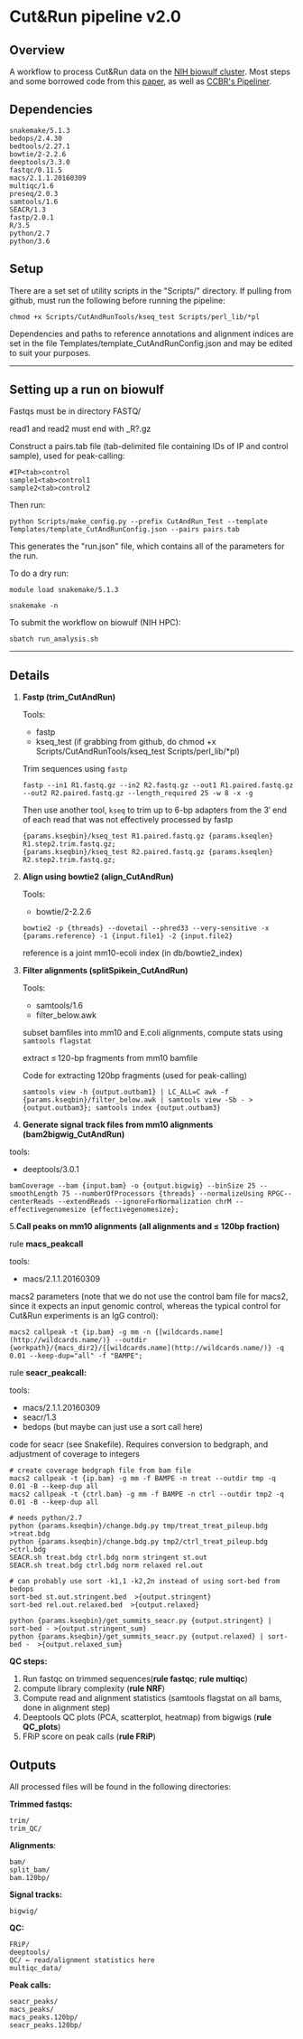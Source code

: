 # Cut&Run pipeline v2.0

## Overview

A workflow to process Cut&Run data on the [NIH biowulf cluster](https://hpc.nih.gov). Most steps and some borrowed code from this [paper](https://genomebiology.biomedcentral.com/articles/10.1186/s13059-019-1802-4), as well as [CCBR's Pipeliner](https://github.com/CCBR/Pipeliner).


## Dependencies


	snakemake/5.1.3
	bedops/2.4.30  
	bedtools/2.27.1 
	bowtie/2-2.2.6  
	deeptools/3.3.0  
	fastqc/0.11.5  
	macs/2.1.1.20160309  
	multiqc/1.6  
	preseq/2.0.3  
	samtools/1.6  
	SEACR/1.3  
	fastp/2.0.1
	R/3.5  
	python/2.7 
	python/3.6



## Setup

There are a set set of utility scripts in the "Scripts/" directory.  If pulling from github, must run the following before running the pipeline:

`chmod +x Scripts/CutAndRunTools/kseq_test Scripts/perl_lib/*pl`


Dependencies and paths to reference annotations and alignment indices are set in the file Templates/template_CutAndRunConfig.json and may be edited to suit your purposes.

---


## Setting up a run on biowulf

Fastqs must be in directory FASTQ/

read1 and read2 must end with _R?.gz

Construct a pairs.tab file (tab-delimited file containing IDs of IP and control sample), used for peak-calling:

	#IP<tab>control
	sample1<tab>control1
	sample2<tab>control2

Then run:

`python Scripts/make_config.py --prefix CutAndRun_Test --template Templates/template_CutAndRunConfig.json --pairs pairs.tab`

This generates the "run.json" file, which contains all of the parameters for the run.



To do a dry run: 

`module load snakemake/5.1.3`


`snakemake -n` 

To submit the workflow on biowulf (NIH HPC):

`sbatch run_analysis.sh`

---

## Details

1. **Fastp (trim_CutAndRun)**

    Tools:

    - fastp
    - kseq\_test (if grabbing from github, do chmod +x Scripts/CutAndRunTools/kseq_test Scripts/perl\_lib/*pl)

    Trim sequences using `fastp`

    ```
    fastp --in1 R1.fastq.gz --in2 R2.fastq.gz --out1 R1.paired.fastq.gz --out2 R2.paired.fastq.gz --length_required 25 -w 8 -x -g 
    ```

    Then use another tool, `kseq` to  trim up to 6-bp adapters from the 3′ end of each read that was not effectively processed by fastp

    ```
    {params.kseqbin}/kseq_test R1.paired.fastq.gz {params.kseqlen} R1.step2.trim.fastq.gz;
    {params.kseqbin}/kseq_test R2.paired.fastq.gz {params.kseqlen} R2.step2.trim.fastq.gz;
    ```

2. **Align using bowtie2 (align_CutAndRun)**

    Tools: 

    - bowtie/2-2.2.6

    ```
    bowtie2 -p {threads} --dovetail --phred33 --very-sensitive -x {params.reference} -1 {input.file1} -2 {input.file2}
    ```

    reference is a joint mm10-ecoli index (in db/bowtie2_index)

3.  **Filter alignments (splitSpikein_CutAndRun)**

    Tools:

    - samtools/1.6
    - filter_below.awk

    subset bamfiles into mm10 and E.coli alignments, compute stats using `samtools flagstat`

    extract ≤ 120-bp fragments from mm10 bamfile 

    Code for extracting 120bp fragments (used for peak-calling)

    ```
    samtools view -h {output.outbam1} | LC_ALL=C awk -f {params.kseqbin}/filter_below.awk | samtools view -Sb - >{output.outbam3}; samtools index {output.outbam3} 
    ```

4. **Generate signal track files from mm10 alignments (bam2bigwig_CutAndRun)**

tools: 

- deeptools/3.0.1

```
bamCoverage --bam {input.bam} -o {output.bigwig} --binSize 25 --smoothLength 75 --numberOfProcessors {threads} --normalizeUsing RPGC--centerReads --extendReads --ignoreForNormalization chrM --effectivegenomesize {effectivegenomesize};
```

5.**Call peaks on mm10 alignments (all alignments and ≤ 120bp fraction)**

rule **macs_peakcall**

tools:  

- macs/2.1.1.20160309

macs2 parameters (note that we do not use the control bam file for macs2, since it expects an input genomic control, whereas the typical control for Cut&Run experiments is an IgG control):

```
macs2 callpeak -t {ip.bam} -g mm -n {[wildcards.name](http://wildcards.name/)} --outdir {workpath}/{macs_dir2}/{[wildcards.name](http://wildcards.name/)} -q 0.01 --keep-dup="all" -f "BAMPE";
```

rule **seacr_peakcall:**

tools: 

- macs/2.1.1.20160309
- seacr/1.3
- bedops (but maybe can just use a sort call here)

code for seacr (see Snakefile). Requires conversion to bedgraph, and adjustment of coverage to integers 

```
# create coverage bedgraph file from bam file
macs2 callpeak -t {ip.bam} -g mm -f BAMPE -n treat --outdir tmp -q 0.01 -B --keep-dup all
macs2 callpeak -t {ctrl.bam} -g mm -f BAMPE -n ctrl --outdir tmp2 -q 0.01 -B --keep-dup all

# needs python/2.7
python {params.kseqbin}/change.bdg.py tmp/treat_treat_pileup.bdg >treat.bdg
python {params.kseqbin}/change.bdg.py tmp2/ctrl_treat_pileup.bdg >ctrl.bdg
SEACR.sh treat.bdg ctrl.bdg norm stringent st.out
SEACR.sh treat.bdg ctrl.bdg norm relaxed rel.out

# can probably use sort -k1,1 -k2,2n instead of using sort-bed from bedops
sort-bed st.out.stringent.bed  >{output.stringent}
sort-bed rel.out.relaxed.bed  >{output.relaxed}

python {params.kseqbin}/get_summits_seacr.py {output.stringent} | sort-bed - >{output.stringent_sum}
python {params.kseqbin}/get_summits_seacr.py {output.relaxed} | sort-bed -  >{output.relaxed_sum}
```

**QC steps:**

1. Run fastqc on trimmed sequences(**rule fastqc**; **rule multiqc**)
2. compute library complexity (**rule NRF**)
3. Compute read and alignment statistics (samtools flagstat on all bams, done in alignment step)
4. Deeptools QC plots (PCA, scatterplot, heatmap) from bigwigs (**rule QC_plots**)
5. FRiP score on peak calls (**rule FRiP**)


## **Outputs**


All processed files will be found in the following directories: 


**Trimmed fastqs:**

	trim/ 
	trim_QC/

**Alignments**: 

	bam/ 
	split_bam/
	bam.120bp/

**Signal tracks:**

	bigwig/

**QC:**

	FRiP/
	deeptools/
	QC/ ← read/alignment statistics here
	multiqc_data/

**Peak calls:**
	
	seacr_peaks/
	macs_peaks/
	macs_peaks.120bp/
	seacr_peaks.120bp/
